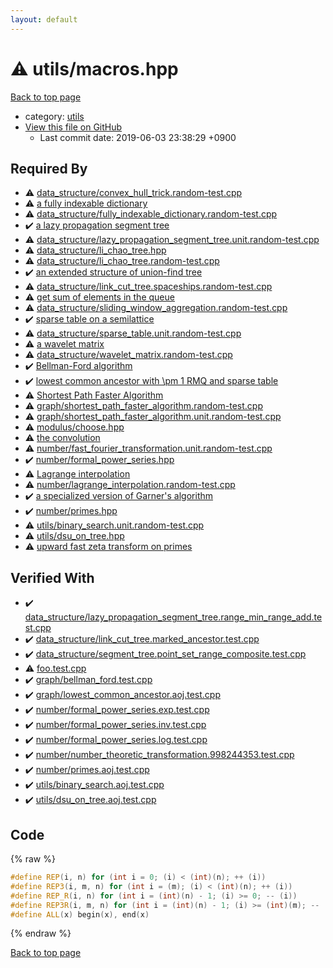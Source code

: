 ```yaml
---
layout: default
---
```


<!-- mathjax config similar to math.stackexchange -->
<script type="text/javascript" async
  src="https://cdnjs.cloudflare.com/ajax/libs/mathjax/2.7.5/MathJax.js?config=TeX-MML-AM_CHTML">
</script>
<script type="text/x-mathjax-config">
  MathJax.Hub.Config({
    TeX: { equationNumbers: { autoNumber: "AMS" }},
    tex2jax: {
      inlineMath: [ ['$','$'] ],
      processEscapes: true
    },
    "HTML-CSS": { matchFontHeight: false },
    displayAlign: "left",
    displayIndent: "2em"
  });
</script>

<script type="text/javascript" src="https://cdnjs.cloudflare.com/ajax/libs/jquery/3.4.1/jquery.min.js"></script>
<script src="https://cdn.jsdelivr.net/npm/jquery-balloon-js@1.1.2/jquery.balloon.min.js" integrity="sha256-ZEYs9VrgAeNuPvs15E39OsyOJaIkXEEt10fzxJ20+2I=" crossorigin="anonymous"></script>
<script type="text/javascript" src="../../assets/js/copy-button.js"></script>
<link rel="stylesheet" href="../../assets/css/copy-button.css" />


# :warning: utils/macros.hpp
<a href="../../index.html">Back to top page</a>

* category: <a href="../../index.html#2b3583e6e17721c54496bd04e57a0c15">utils</a>
* <a href="{{ site.github.repository_url }}/blob/master/utils/macros.hpp">View this file on GitHub</a>
    - Last commit date: 2019-06-03 23:38:29 +0900




## Required By
* :warning: <a href="../data_structure/convex_hull_trick.random-test.cpp.html">data_structure/convex_hull_trick.random-test.cpp</a>
* :warning: <a href="../data_structure/fully_indexable_dictionary.hpp.html">a fully indexable dictionary</a>
* :warning: <a href="../data_structure/fully_indexable_dictionary.random-test.cpp.html">data_structure/fully_indexable_dictionary.random-test.cpp</a>
* :heavy_check_mark: <a href="../data_structure/lazy_propagation_segment_tree.hpp.html">a lazy propagation segment tree</a>
* :warning: <a href="../data_structure/lazy_propagation_segment_tree.unit.random-test.cpp.html">data_structure/lazy_propagation_segment_tree.unit.random-test.cpp</a>
* :warning: <a href="../data_structure/li_chao_tree.hpp.html">data_structure/li_chao_tree.hpp</a>
* :warning: <a href="../data_structure/li_chao_tree.random-test.cpp.html">data_structure/li_chao_tree.random-test.cpp</a>
* :heavy_check_mark: <a href="../data_structure/link_cut_tree.hpp.html">an extended structure of union-find tree</a>
* :warning: <a href="../data_structure/link_cut_tree.spaceships.random-test.cpp.html">data_structure/link_cut_tree.spaceships.random-test.cpp</a>
* :warning: <a href="../data_structure/sliding_window_aggregation.hpp.html">get sum of elements in the queue</a>
* :warning: <a href="../data_structure/sliding_window_aggregation.random-test.cpp.html">data_structure/sliding_window_aggregation.random-test.cpp</a>
* :heavy_check_mark: <a href="../data_structure/sparse_table.hpp.html">sparse table on a semilattice</a>
* :warning: <a href="../data_structure/sparse_table.unit.random-test.cpp.html">data_structure/sparse_table.unit.random-test.cpp</a>
* :warning: <a href="../data_structure/wavelet_matrix.hpp.html">a wavelet matrix</a>
* :warning: <a href="../data_structure/wavelet_matrix.random-test.cpp.html">data_structure/wavelet_matrix.random-test.cpp</a>
* :heavy_check_mark: <a href="../graph/bellman_ford.hpp.html">Bellman-Ford algorithm</a>
* :heavy_check_mark: <a href="../graph/lowest_common_ancestor.hpp.html">lowest common ancestor with \pm 1 RMQ and sparse table</a>
* :warning: <a href="../graph/shortest_path_faster_algorithm.hpp.html">Shortest Path Faster Algorithm</a>
* :warning: <a href="../graph/shortest_path_faster_algorithm.random-test.cpp.html">graph/shortest_path_faster_algorithm.random-test.cpp</a>
* :warning: <a href="../graph/shortest_path_faster_algorithm.unit.random-test.cpp.html">graph/shortest_path_faster_algorithm.unit.random-test.cpp</a>
* :warning: <a href="../modulus/choose.hpp.html">modulus/choose.hpp</a>
* :warning: <a href="../number/fast_fourier_transformation.hpp.html">the convolution</a>
* :warning: <a href="../number/fast_fourier_transformation.unit.random-test.cpp.html">number/fast_fourier_transformation.unit.random-test.cpp</a>
* :heavy_check_mark: <a href="../number/formal_power_series.hpp.html">number/formal_power_series.hpp</a>
* :warning: <a href="../number/lagrange_interpolation.hpp.html">Lagrange interpolation</a>
* :warning: <a href="../number/lagrange_interpolation.random-test.cpp.html">number/lagrange_interpolation.random-test.cpp</a>
* :heavy_check_mark: <a href="../number/number_theoretic_transformation.hpp.html">a specialized version of Garner's algorithm</a>
* :heavy_check_mark: <a href="../number/primes.hpp.html">number/primes.hpp</a>
* :warning: <a href="binary_search.unit.random-test.cpp.html">utils/binary_search.unit.random-test.cpp</a>
* :warning: <a href="dsu_on_tree.hpp.html">utils/dsu_on_tree.hpp</a>
* :warning: <a href="fast_zeta_transform.hpp.html">upward fast zeta transform on primes</a>


## Verified With
* :heavy_check_mark: <a href="../../verify/data_structure/lazy_propagation_segment_tree.range_min_range_add.test.cpp.html">data_structure/lazy_propagation_segment_tree.range_min_range_add.test.cpp</a>
* :heavy_check_mark: <a href="../../verify/data_structure/link_cut_tree.marked_ancestor.test.cpp.html">data_structure/link_cut_tree.marked_ancestor.test.cpp</a>
* :heavy_check_mark: <a href="../../verify/data_structure/segment_tree.point_set_range_composite.test.cpp.html">data_structure/segment_tree.point_set_range_composite.test.cpp</a>
* :warning: <a href="../../verify/foo.test.cpp.html">foo.test.cpp</a>
* :heavy_check_mark: <a href="../../verify/graph/bellman_ford.test.cpp.html">graph/bellman_ford.test.cpp</a>
* :heavy_check_mark: <a href="../../verify/graph/lowest_common_ancestor.aoj.test.cpp.html">graph/lowest_common_ancestor.aoj.test.cpp</a>
* :heavy_check_mark: <a href="../../verify/number/formal_power_series.exp.test.cpp.html">number/formal_power_series.exp.test.cpp</a>
* :heavy_check_mark: <a href="../../verify/number/formal_power_series.inv.test.cpp.html">number/formal_power_series.inv.test.cpp</a>
* :heavy_check_mark: <a href="../../verify/number/formal_power_series.log.test.cpp.html">number/formal_power_series.log.test.cpp</a>
* :heavy_check_mark: <a href="../../verify/number/number_theoretic_transformation.998244353.test.cpp.html">number/number_theoretic_transformation.998244353.test.cpp</a>
* :heavy_check_mark: <a href="../../verify/number/primes.aoj.test.cpp.html">number/primes.aoj.test.cpp</a>
* :heavy_check_mark: <a href="../../verify/utils/binary_search.aoj.test.cpp.html">utils/binary_search.aoj.test.cpp</a>
* :heavy_check_mark: <a href="../../verify/utils/dsu_on_tree.aoj.test.cpp.html">utils/dsu_on_tree.aoj.test.cpp</a>


## Code
{% raw %}
```cpp
#define REP(i, n) for (int i = 0; (i) < (int)(n); ++ (i))
#define REP3(i, m, n) for (int i = (m); (i) < (int)(n); ++ (i))
#define REP_R(i, n) for (int i = (int)(n) - 1; (i) >= 0; -- (i))
#define REP3R(i, m, n) for (int i = (int)(n) - 1; (i) >= (int)(m); -- (i))
#define ALL(x) begin(x), end(x)

```
{% endraw %}

<a href="../../index.html">Back to top page</a>

